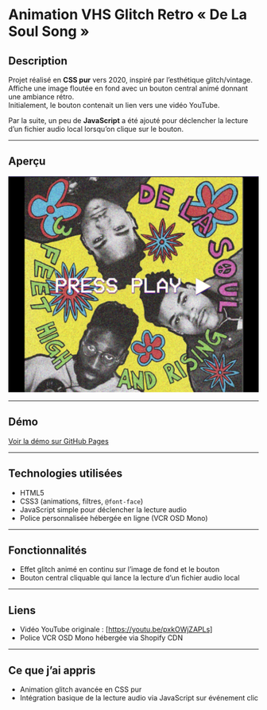# Animation VHS Glitch Retro « De La Soul Song »

## Description  
Projet réalisé en **CSS pur** vers 2020, inspiré par l’esthétique glitch/vintage.  
Affiche une image floutée en fond avec un bouton central animé donnant une ambiance rétro.  
Initialement, le bouton contenait un lien vers une vidéo YouTube.  

Par la suite, un peu de **JavaScript** a été ajouté pour déclencher la lecture d’un fichier audio local lorsqu’on clique sur le bouton.

---

## Aperçu  

![screenshot](screenshot.png)

---

## Démo

[Voir la démo sur GitHub Pages](https://rukendogan.github.io/de-la-soul-player/)

---

## Technologies utilisées  
- HTML5  
- CSS3 (animations, filtres, `@font-face`)  
- JavaScript simple pour déclencher la lecture audio  
- Police personnalisée hébergée en ligne (VCR OSD Mono)

---

## Fonctionnalités  
- Effet glitch animé en continu sur l’image de fond et le bouton  
- Bouton central cliquable qui lance la lecture d’un fichier audio local

---

## Liens  
- Vidéo YouTube originale : [https://youtu.be/pxkOWjZAPLs]  
- Police VCR OSD Mono hébergée via Shopify CDN

---

## Ce que j’ai appris  
- Animation glitch avancée en CSS pur  
- Intégration basique de la lecture audio via JavaScript sur événement clic